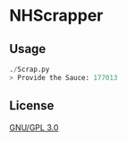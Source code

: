 # NHScrapper
## Usage

```python
./Scrap.py 
> Provide the Sauce: 177013
```



## License
[GNU/GPL 3.0](https://www.gnu.org/licenses/gpl.html)
